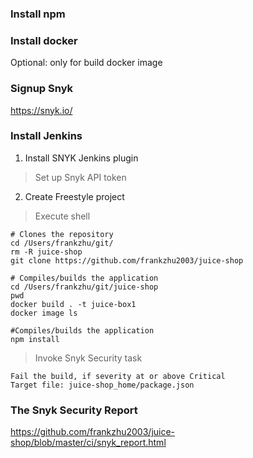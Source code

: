 ### Install npm

### Install docker
Optional: only for build docker image

### Signup Snyk
https://snyk.io/

### Install Jenkins
1. Install SNYK Jenkins plugin
> Set up Snyk API token

2. Create Freestyle project
> Execute shell
```
# Clones the repository
cd /Users/frankzhu/git/
rm -R juice-shop
git clone https://github.com/frankzhu2003/juice-shop

# Compiles/builds the application
cd /Users/frankzhu/git/juice-shop
pwd
docker build . -t juice-box1
docker image ls

#Compiles/builds the application
npm install
```

> Invoke Snyk Security task
```
Fail the build, if severity at or above Critical
Target file: juice-shop_home/package.json
```

### The Snyk Security Report 
https://github.com/frankzhu2003/juice-shop/blob/master/ci/snyk_report.html

